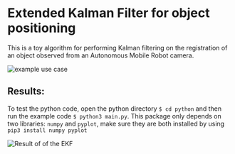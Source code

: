 # Extended Kalman Filter for object positioning

This is a toy algorithm for performing Kalman filtering on the registration of an object observed from an Autonomous Mobile Robot camera.


![example use case](https://github.com/FilippoGuarda/differential_EKF/blob/main/EKF_use_case.png)



## Results:
To test the python code, open the python directory `$ cd python` and then run the example code `$ python3 main.py`.
This package only depends on two libraries: `numpy` and `pyplot`, make sure they are both installed by using `pip3 install numpy pyplot`

![Result of of the EKF](https://github.com/FilippoGuarda/differential_EKF/blob/main/EKF_Result.png)
